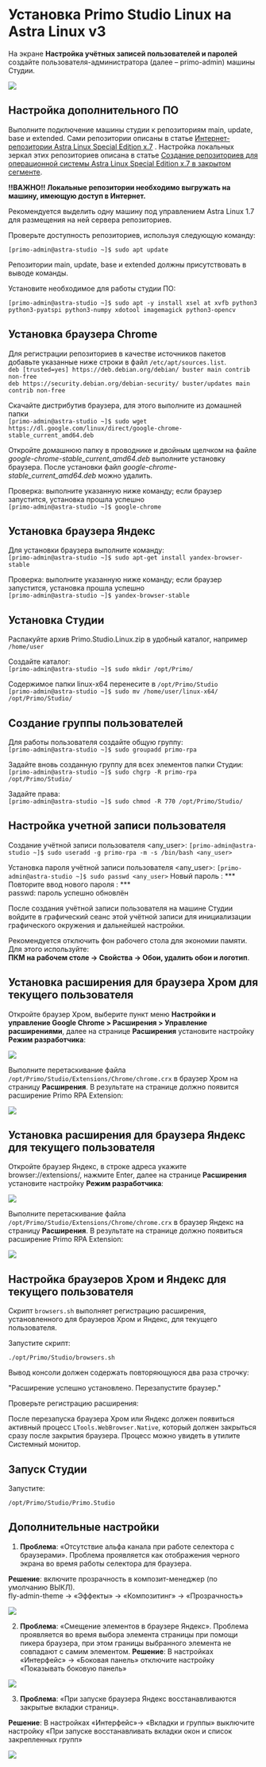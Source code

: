 # Установка Primo Studio Linux на Astra Linux v3

На экране **Настройка учётных записей пользователей и паролей** создайте пользователя-администратора (далее – primo-admin) машины Студии.

![](<../../../.gitbook/assets1/Astra-Linux.png>)

## Настройка дополнительного ПО

Выполните подключение машины студии к репозиториям main, update, base и extended. Сами репозитории описаны в статье [Интернет-репозитории Astra Linux Special Edition x.7](https://wiki.astralinux.ru/pages/viewpage.action?pageId=158598882) . 
Настройка локальных зеркал этих репозиториев описана в статье [Создание репозиториев для операционной системы Astra Linux Special Edition x.7 в закрытом сегменте](https://wiki.astralinux.ru/pages/viewpage.action?pageId=199148426).

**!!ВАЖНО!! Локальные репозитории необходимо выгружать на машину, имеющую доступ в Интернет.**

Рекомендуется выделить одну машину под управлением Astra Linux 1.7 для размещения на ней сервера репозиториев.

Проверьте доступность репозиториев, используя следующую команду:

`[primo-admin@astra-studio ~]$ sudo apt update`

Репозитории main, update, base и extended должны присутствовать в выводе команды.

Установите необходимое для работы студии ПО:

`[primo-admin@astra-studio ~]$ sudo apt -y install xsel at xvfb python3 python3-pyatspi python3-numpy xdotool imagemagick python3-opencv`

## Установка браузера Chrome

Для регистрации репозиториев в качестве источников пакетов добавьте указанные ниже строки в файл `/etc/apt/sources.list`.     
`deb [trusted=yes] https://deb.debian.org/debian/ buster main contrib non-free`    
`deb https://security.debian.org/debian-security/ buster/updates main contrib non-free`

Скачайте дистрибутив браузера, для этого выполните из домашней папки  
`[primo-admin@astra-studio ~]$ sudo wget https://dl.google.com/linux/direct/google-chrome-stable_current_amd64.deb` 

Откройте домашнюю папку в проводнике и двойным щелчком на файле *google-chrome-stable_current_amd64.deb* выполните установку браузера. 
После установки файл *google-chrome-stable_current_amd64.deb* можно удалить.

Проверка: выполните указанную ниже команду; если браузер запустится, установка прошла успешно  
`[primo-admin@astra-studio ~]$ google-chrome`

## Установка браузера Яндекс

Для установки браузера выполните команду:  
`[primo-admin@astra-studio ~]$ sudo apt-get install yandex-browser-stable`

Проверка: выполните указанную ниже команду; если браузер запустится, установка прошла успешно  
`[primo-admin@astra-studio ~]$ yandex-browser-stable`

## Установка Студии

Распакуйте архив Primo.Studio.Linux.zip в удобный каталог, например `/home/user` 

Создайте каталог:  
`[primo-admin@astra-studio ~]$ sudo mkdir /opt/Primo/`  

Содержимое папки linux-x64 перенесите в `/opt/Primo/Studio`  
`[primo-admin@astra-studio ~]$ sudo mv /home/user/linux-x64/ /opt/Primo/Studio/`

## Создание группы пользователей

Для работы пользователя создайте общую группу:  
`[primo-admin@astra-studio ~]$ sudo groupadd primo-rpa`

Задайте вновь созданную группу для всех элементов папки Студии:  
`[primo-admin@astra-studio ~]$ sudo chgrp -R primo-rpa /opt/Primo/Studio/`

Задайте права:  
`[primo-admin@astra-studio ~]$ sudo chmod -R 770 /opt/Primo/Studio/`

## Настройка учетной записи пользователя

Создание учётной записи пользователя <any_user>: 
`[primo-admin@astra-studio ~]$ sudo useradd -g primo-rpa -m -s /bin/bash <any_user>`

Установка пароля учётной записи пользователя <any_user>:
`[primo-admin@astra-studio ~]$ sudo passwd <any_user>`
Новый пароль : ***  
Повторите ввод нового пароля : ***  
passwd: пароль успешно обновлён  

После создания учётной записи пользователя на машине Студии войдите в графический сеанс этой учётной записи для инициализации графического окружения и дальнейшей настройки.

Рекомендуется отключить фон рабочего стола для экономии памяти. Для этого используйте:  
**ПКМ на рабочем столе -> Свойства -> Обои, удалить обои и логотип**.

## Установка расширения для браузера Хром для текущего пользователя
Откройте браузер Хром, выберите пункт меню **Настройки и управление Google Chrome > Расширения > Управление расширениями**, далее на странице **Расширения** установите настройку **Режим разработчика**:

![](<../../../.gitbook/assets1/DeveloperMode.png>)

Выполните перетаскивание файла `/opt/Primo/Studio/Extensions/Chrome/chrome.crx` в браузер Хром на страницу **Расширения**. В результате на странице должно появится расширение Primo RPA Extension:  

![](<../../../.gitbook/assets1/ChromeExtension.png>)

## Установка расширения для браузера Яндекс для текущего пользователя
Откройте браузер Яндекс, в строке адреса укажите browser://extensions/, нажмите Enter, далее на странице **Расширения** установите настройку **Режим разработчика**:

![](<../../../.gitbook/assets1/DeveloperMode.png>)

Выполните перетаскивание файла `/opt/Primo/Studio/Extensions/Chrome/chrome.crx` в браузер Яндекс на страницу **Расширения**. В результате на странице должно появиться расширение Primo RPA Extension:  

![](<../../../.gitbook/assets1/YandexExtension.png>)

## Настройка браузеров Хром и Яндекс для текущего пользователя

Скрипт `browsers.sh` выполняет регистрацию расширения, установленного для браузеров Хром и Яндекс, для текущего пользователя. 

Запустите скрипт: 

`./opt/Primo/Studio/browsers.sh`

Вывод консоли должен содержать повторяющуюся два раза строчку: 

"Расширение успешно установлено. Перезапустите браузер."

Проверьте регистрацию расширения:

После перезапуска браузера Хром или Яндекс должен появиться активный процесс `LTools.WebBrowser.Native`, который должен закрыться сразу после закрытия браузера. Процесс можно увидеть в утилите Системный монитор.

## Запуск Студии

Запустите:

`/opt/Primo/Studio/Primo.Studio`

## Дополнительные настройки

1. **Проблема**: «Отсутствие альфа канала при работе селектора с браузерами». Проблема проявляется как отображения черного экрана во время работы селектора для браузера.

**Решение**: включите прозрачность в композит-менеджер (по умолчанию ВЫКЛ).  
fly-admin-theme -> «Эффекты» -> «Композитинг» -> «Прозрачность»

![](<../../../.gitbook/assets1/AlphaChannel-Setup.png>)

2.	**Проблема**: «Смещение элементов в браузере Яндекс». Проблема проявляется во время выбора элемента страницы при помощи пикера браузера, при этом границы выбранного элемента не совпадают с самим элементом.
**Решение**: В настройках «Интерфейс» -> «Боковая панель» отключите настройку «Показывать боковую панель»

![](<../../../.gitbook/assets1/Problem2.png>)

3. **Проблема**: «При запуске браузера Яндекс восстанавливаются закрытые вкладки страниц».

**Решение**: В настройках «Интерфейс»-> «Вкладки и группы» выключите настройку «При запуске восстанавливать вкладки окон и список закрепленных групп»

![](<../../../.gitbook/assets1/PageRestore.png>)

